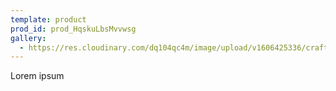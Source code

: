 ```yaml
---
template: product
prod_id: prod_HqskuLbsMvvwsg
gallery:
  - https://res.cloudinary.com/dq104qc4m/image/upload/v1606425336/craftsman_zgwtsa.jpg
---
```


Lorem ipsum
